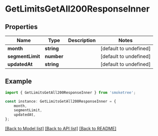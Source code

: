 # GetLimitsGetAll200ResponseInner


## Properties

Name | Type | Description | Notes
------------ | ------------- | ------------- | -------------
**month** | **string** |  | [default to undefined]
**segmentLimit** | **number** |  | [default to undefined]
**updatedAt** | **string** |  | [default to undefined]

## Example

```typescript
import { GetLimitsGetAll200ResponseInner } from 'smoketree';

const instance: GetLimitsGetAll200ResponseInner = {
    month,
    segmentLimit,
    updatedAt,
};
```

[[Back to Model list]](../README.md#documentation-for-models) [[Back to API list]](../README.md#documentation-for-api-endpoints) [[Back to README]](../README.md)

